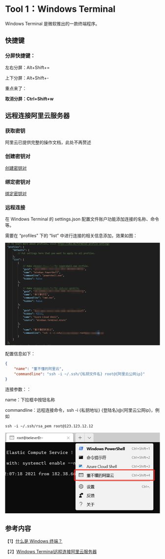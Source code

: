 # Tool 1：Windows Terminal

Windows Terminal 是微软推出的一款终端程序。

## 快捷键

### 分屏快捷键：

左右分屏：Alt+Shift+=

上下分屏：Alt+Shift+-

重点来了：

**取消分屏：Ctrl+Shift+w**



## 远程连接阿里云服务器

### 获取密钥

阿里云已提供完整的操作文档，此处不再赘述

### 创建密钥对

[创建密钥对](https://help.aliyun.com/document_detail/51793.html?spm=a2c4g.11186623.6.830.3daa11c8WGWklj)

### 绑定密钥对

[绑定密钥对](https://help.aliyun.com/document_detail/51796.html?spm=a2c4g.11186623.2.14.3afe4737iBFHff#concept-zzt-nl1-ydb)

### 远程连接

在 Windows Terminal 的 settings.json 配置文件账户功能添加连接的名称、命令等。

需要在 “profiles” 下的 “list” 中进行连接的相关信息添加，效果如图：

![image-20210706222243807](图片/image-20210706222243807.png)

配置信息如下：

```json
{
	"name": "董不懂的阿里云",
	"commandline": "ssh -i ~/.ssh/{私钥文件名} root@{阿里云公网ip}"
}
```

连接参数：：

name：下拉框中按钮名称

commandline：远程连接命令，ssh -i {私钥地址}  {登陆名}@{阿里云公网ip}，例如

```shell
ssh -i ~/.ssh/rsa_pem root@123.123.12.12
```

![image-20210706221403812](图片/image-20210706221403812.png)

## 参考内容

【1】[什么是 Windows 终端？](https://docs.microsoft.com/zh-cn/windows/terminal/)

【2】[Windows Terminal远程连接阿里云服务器](https://blog.csdn.net/qq_44486439/article/details/108184005)

